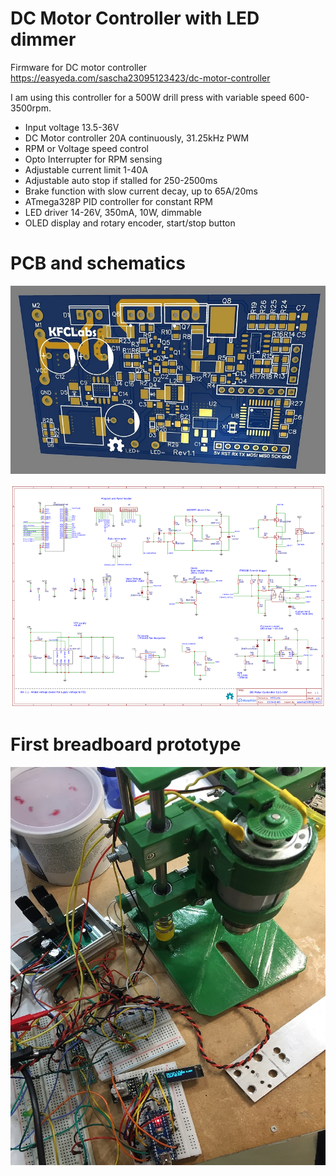 # DC Motor Controller with LED dimmer

Firmware for DC motor controller https://easyeda.com/sascha23095123423/dc-motor-controller

I am using this controller for a 500W drill press with variable speed 600-3500rpm.

* Input voltage 13.5-36V
* DC Motor controller 20A continuously, 31.25kHz PWM
* RPM or Voltage speed control
* Opto Interrupter for RPM sensing
* Adjustable current limit 1-40A
* Adjustable auto stop if stalled for 250-2500ms
* Brake function with slow current decay, up to 65A/20ms
* ATmega328P PID controller for constant RPM
* LED driver 14-26V, 350mA, 10W, dimmable
* OLED display and rotary encoder, start/stop button

# PCB and schematics

![PCB](https://github.com/sascha432/motor_controller/blob/master/docs/images/PCB.jpg)

[![Schematics](https://github.com/sascha432/motor_controller/blob/master/docs/images/schematics_tn.png)](https://raw.githubusercontent.com/sascha432/motor_controller/master/docs/images/schematics.png)

# First breadboard prototype

[![Prototype](https://github.com/sascha432/motor_controller/blob/master/docs/images/prototype_tn.jpg)](https://raw.githubusercontent.com/sascha432/motor_controller/master/docs/images/prototype.jpg)
